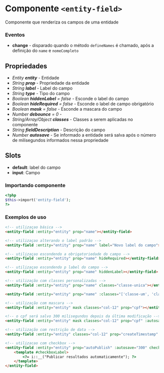 # Componente `<entity-field>`
Componente que renderiza os campos de uma entidade

### Eventos
- **change** - disparado quando o método `defineNames` é chamado, após a definição do `name` e `nomeCompleto`
  
## Propriedades
- *Entity **entity*** - Entidade
- *String **prop*** - Propriedade da entidade
- *String **label*** - Label do campo
- *String **type*** - Tipo do campo
- *Boolean **hiddenLabel** = false* - Esconde o label do campo
- *Boolean **hideRequired** = false* - Esconde o label de campo obrigatório
- *Boolean **mask** = false* - Esconde a mascara do campo
- *Number **debounce** = 0* - 
- *String/Array/Object **classes*** - Classes a serem aplicadas no componente
- *String **fieldDescription*** - Descrição do campo
- *Number **autosave*** - Se informado a entidade será salva após o número de milisegundos informados nessa propriedade

## Slots
- **default**: label do campo
- **input**: Campo

### Importando componente
```PHP
<?php 
$this->import('entity-field');
?>
```
### Exemplos de uso
```HTML
<!-- utilizaçao básica -->
<entity-field :entity="entity" prop="name"></entity-field>

<!-- utilizaçao alterando o label padrão -->
<entity-field :entity="entity" prop="name" label="Novo label do campo"></entity-field>

<!-- utilizaçao escondendo a obrigatoriedade do campo -->
<entity-field :entity="entity" prop="name" hideRequired></entity-field>

<!-- utilizaçao escondendo p label do campo -->
<entity-field :entity="entity" prop="name" hiddenLabel></entity-field>

<!-- utilização com classes personalizadas -->
<entity-field :entity="entity" prop="name" classes="classe-unica"></entity-field>

<entity-field :entity="entity" prop="name" :classes="['classe-um', 'classe-dois']"></entity-field>

<!-- utilização com mascara -->
<entity-field :entity="entity" mask classes="col-12" prop="cpf"></entity-field>

<!-- o cpf será salvo 300 milisegundos depois da última modificação -->
<entity-field :entity="entity" mask classes="col-12" prop="cpf" :autosave="300"></entity-field>

<!-- utilização com restrição de data -->
<entity-field :entity="entity" classes="col-12" prop="createTimestamp" :min-date="2012-01-01" :max-date="2012-02-01"></entity-field>

<!-- utilizacao com checkbox -->
<entity-field :entity="entity" prop="autoPublish" :autosave="300" checkbox hideRequired hideLabel>
    <template #checkboxLabel>
        <?= i::__("Publicar resultados automaticamente"); ?>
    </template>
</entity-field>
```